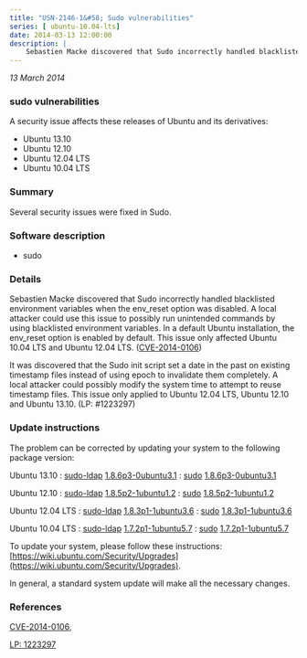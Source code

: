 ```yaml
---
title: "USN-2146-1&#58; Sudo vulnerabilities"
series: [ ubuntu-10.04-lts]
date: 2014-03-13 12:00:00
description: |
    Sebastien Macke discovered that Sudo incorrectly handled blacklisted environment variables when the env_reset option was disabled. A local attacker could use this issue to possibly run unintended commands by using blacklisted environment variables. In a default Ubuntu installation, the env_reset option is enabled by default. This issue only affected Ubuntu 10.04 LTS and Ubuntu 12.04 LTS. ([CVE-2014-0106](http://people.ubuntu.com/~ubuntu-security/cve/CVE-2014-0106))
--- 
```

 
 

*13 March 2014*

### sudo vulnerabilities

A security issue affects these releases of Ubuntu and its derivatives:

* Ubuntu 13.10
* Ubuntu 12.10
* Ubuntu 12.04 LTS
* Ubuntu 10.04 LTS

### Summary

Several security issues were fixed in Sudo. 

### Software description

* sudo 

### Details

Sebastien Macke discovered that Sudo incorrectly handled blacklisted environment variables when the env_reset option was disabled. A local attacker could use this issue to possibly run unintended commands by using blacklisted environment variables. In a default Ubuntu installation, the env_reset option is enabled by default. This issue only affected Ubuntu 10.04 LTS and Ubuntu 12.04 LTS. ([CVE-2014-0106](http://people.ubuntu.com/~ubuntu-security/cve/CVE-2014-0106))

It was discovered that the Sudo init script set a date in the past on existing timestamp files instead of using epoch to invalidate them completely. A local attacker could possibly modify the system time to attempt to reuse timestamp files. This issue only applied to Ubuntu 12.04 LTS, Ubuntu 12.10 and Ubuntu 13.10. (LP: #1223297) 

### Update instructions

The problem can be corrected by updating your system to the following package version:

Ubuntu 13.10
 : [sudo-ldap](https://launchpad.net/ubuntu/+source/sudo) <span> [1.8.6p3-0ubuntu3.1](https://launchpad.net/ubuntu/+source/sudo/1.8.6p3-0ubuntu3.1) </span> 
 : [sudo](https://launchpad.net/ubuntu/+source/sudo) <span> [1.8.6p3-0ubuntu3.1](https://launchpad.net/ubuntu/+source/sudo/1.8.6p3-0ubuntu3.1) </span> 

Ubuntu 12.10
 : [sudo-ldap](https://launchpad.net/ubuntu/+source/sudo) <span> [1.8.5p2-1ubuntu1.2](https://launchpad.net/ubuntu/+source/sudo/1.8.5p2-1ubuntu1.2) </span> 
 : [sudo](https://launchpad.net/ubuntu/+source/sudo) <span> [1.8.5p2-1ubuntu1.2](https://launchpad.net/ubuntu/+source/sudo/1.8.5p2-1ubuntu1.2) </span> 

Ubuntu 12.04 LTS
 : [sudo-ldap](https://launchpad.net/ubuntu/+source/sudo) <span> [1.8.3p1-1ubuntu3.6](https://launchpad.net/ubuntu/+source/sudo/1.8.3p1-1ubuntu3.6) </span> 
 : [sudo](https://launchpad.net/ubuntu/+source/sudo) <span> [1.8.3p1-1ubuntu3.6](https://launchpad.net/ubuntu/+source/sudo/1.8.3p1-1ubuntu3.6) </span> 

Ubuntu 10.04 LTS
 : [sudo-ldap](https://launchpad.net/ubuntu/+source/sudo) <span> [1.7.2p1-1ubuntu5.7](https://launchpad.net/ubuntu/+source/sudo/1.7.2p1-1ubuntu5.7) </span> 
 : [sudo](https://launchpad.net/ubuntu/+source/sudo) <span> [1.7.2p1-1ubuntu5.7](https://launchpad.net/ubuntu/+source/sudo/1.7.2p1-1ubuntu5.7) </span> 

To update your system, please follow these instructions: [https://wiki.ubuntu.com/Security/Upgrades](https://wiki.ubuntu.com/Security/Upgrades).

In general, a standard system update will make all the necessary changes. 

### References

 
 [CVE-2014-0106](http://people.ubuntu.com/~ubuntu-security/cve/CVE-2014-0106), 

 [LP: 1223297](https://launchpad.net/bugs/1223297)
 

